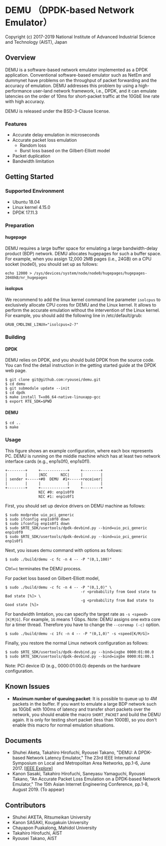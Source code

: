# DEMU （DPDK-based Network Emulator）

Copyright (c) 2017-2019 National Institute of Advanced Industrial Science and Technology (AIST), Japan

## Overview
DEMU is a software-based network emulator implemented as a DPDK application. Conventional software-based emulator such as NetEm and dummynet have problems on the throughput of packet forwarding and the accuracy of emulation. DEMU addresses this problem by using a high-performance user-land network framework, i.e., DPDK, and it can emulate latencies on the order of 10ms for short-packet traffic at the 10GbE line rate with high accuracy.

DEMU is released under the BSD-3-Clause license.

### Features

- Accurate delay emulation in microseconds
- Accurate packet loss emulation
  - Random loss
  - Burst loss based on the Gilbert-Elliott model
- Packet duplication
- Bandwidth limitation


## Getting Started

### Supported Environment

- Ubuntu 18.04
- Linux kernel 4.15.0
- DPDK 17.11.3

### Preparation

#### hugepage

DEMU requires a large buffer space for emulating a large bandwidth-delay product (BDP) network. DEMU allocates hugepages for such a buffer space. For example, when you assign 12,000 2MB pages (i.e., 24GB) on a CPU socket (node0), you should set up as follows:

```shell
echo 12000 > /sys/devices/system/node/node0/hugepages/hugepages-2048kB/nr_hugepages
```

#### isolcpus

We recommend to add the linux kernel command line parameter `isolcpus` to exclusively allocate CPU cores for DEMU and the Linux kernel. It allows to perform the accurate emulation without the intervention of the Linux kernel. For example, you should add the following line in /etc/default/grub:

```shell
GRUB_CMDLINE_LINUX="isolcpus=2-7"
```

### Building

#### DPDK

DEMU relies on DPDK, and you should build DPDK from the source code. You can find the detail instruction in the getting started guide at the DPDK web page.

```shell
$ git clone git@github.com:ryousei/demu.git
$ cd demu
$ git submodule update --init
$ cd dpdk
$ make install T=x86_64-native-linuxapp-gcc
$ export RTE_SDK=$PWD
```

#### DEMU

```shell
$ cd ..
$ make
```

### Usage

This figure shows an example configuration, where each box represents PC. DEMU is running on the middle machine which has at least two network interface cards (e.g., enp1s0f0, enp1s0f1).

```
+--------+     +------------+     +--------+
|        |     |NIC      NIC|     |        |
| sender +-----+#0  DEMU  #1+-----+receiver|
|        |     |            |     |        |
+--------+     +------------+     +--------+
               NIC #0: enp1s0f0
               NIC #1: enp1s0f1
```

First, you should set up device drivers on DEMU machine as follows:

```shell
$ sudo modprobe uio_pci_generic
$ sudo ifconfig enp1s0f0 down
$ sudo ifconfig enp1s0f1 down
$ sudo $RTE_SDK/usertools/dpdk-devbind.py --bind=uio_pci_generic enp1s0f0
$ sudo $RTE_SDK/usertools/dpdk-devbind.py --bind=uio_pci_generic enp1s0f1
```

Next, you issues demu command with options as follows:

```shell
$ sudo ./build/demu -c fc -n 4 -- -P "(0,1,100)"
```

Ctrl+c terminates the DEMU process.



For packet loss based on Gilbert-Elliott model,

```shell
$ sudo ./build/demu -c fc -n 4 -- -P "(0,1,0)" \
                                  -r <probability from Good state to Bad state [%]> \
                                  -g <probability from Bad state to Good state [%]>
```

For bandwidth limtation, you can specify the target rate as `-s <speed>[K|M|G]`. For example, `1G` means 1 Gbps. Note: DEMU assigns one extra core for a timer thread. Therefore you have to change the `--coremap (-c)` option.

```shell
$ sudo ./build/demu -c 1fc -n 4 -- -P "(0,1,0)" -s <speed[K/M/G]>
```

Finally, you restore the normal Linux network configuration as follows:

```shell
$ sudo $RTE_SDK/usertools/dpdk-devbind.py --bind=ixgbe 0000:01:00.0
$ sudo $RTE_SDK/usertools/dpdk-devbind.py --bind=ixgbe 0000:01:00.1
```

Note: PCI device ID (e.g., 0000:01:00.0) depends on the hardware configuration.

## Known Issues

- **Maximum number of queuing packet**: It is possible to queue up to 4M packets in the buffer. If you want to emulate a large BDP network such as 10GbE with 100ms of latency and transfer short packets over the network, you should enable the macro `SHORT_PACKET` and build the DEMU again. It is only for testing short packet (less than 1000B), so you don't enable this macro for normal emulation situations.



## Documents

- Shuhei Aketa, Takahiro Hirofuchi, Ryousei Takano, "DEMU: A DPDK-based Network Latency Emulator," The 23rd IEEE International Symposium on Local and Metropolitan Area Networks, pp.1-6, June 2017. [[IEEE Explore](https://ieeexplore.ieee.org/document/7972145)]
- Kanon Sasaki, Takahiro Hirofuchi, Saneyasu Yamaguchi, Ryousei Takano, "An Accurate Packet Loss Emulation on a DPDK-based Network Emulator," The 15th Asian Internet Engineering Conference, pp.1-8, August 2019. (To appear)


## Contributors

- Shuhei AKETA, Ritsumeikan University
- Kanon SASAKI, Kougakuin University
- Chayapon Puakalong, Mahidol University
- Takahiro Hirofuchi, AIST
- Ryousei Takano, AIST

